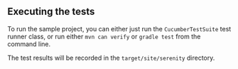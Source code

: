 ## Executing the tests
To run the sample project, you can either just run the `CucumberTestSuite` test runner class, or run either `mvn can verify` or `gradle test` from the command line.

The test results will be recorded in the `target/site/serenity` directory.

